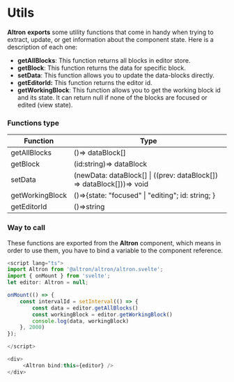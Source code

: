 # Utils

**Altron** **exports** some utility functions that come in handy when trying to extract, update, or get information about the component state. Here is a description of each one:

- **getAllBlocks**: This function returns all blocks in editor store.
- **getBlock**: This function returns the data for specific block.
- **setData**: This function allows you to update the data-blocks directly.
- **getEditorId:** This function returns the editor id.
- **getWorkingBlock**: This function allows you to get the working block id and its state. It can return null if none of the blocks are focused or edited (view state).

### Functions type

| Function        | Type                                                                  |
| --------------- | --------------------------------------------------------------------- |
| getAllBlocks    | ()=> dataBlock[]                                                      |
| getBlock        | (id:string)=> dataBlock                                               |
| setData         | (newData: dataBlock[] \| ((prev: dataBlock[]) => dataBlock[]))=> void |
| getWorkingBlock | ()=>{state: "focused" \| "editing"; id: string; }                     |
| getEditorId     | ()=>string                                                            |

### Way to call

These functions are exported from the **Altron** component, which means in order to use them, you have to bind a variable to the component reference.

```Typescript
<script lang="ts">
import Altron from '@altron/altron/altron.svelte';
import { onMount } from 'svelte';
let editor: Altron = null;

onMount(() => {
    const intervalId = setInterval(() => {
        const data = editor.getAllBlocks()
        const workingBlock = editor.getWorkingBlock()
        console.log(data, workingBlock)
    }, 2000)
});

</script>

<div>
     <Altron bind:this={editor} />
</div>
```
